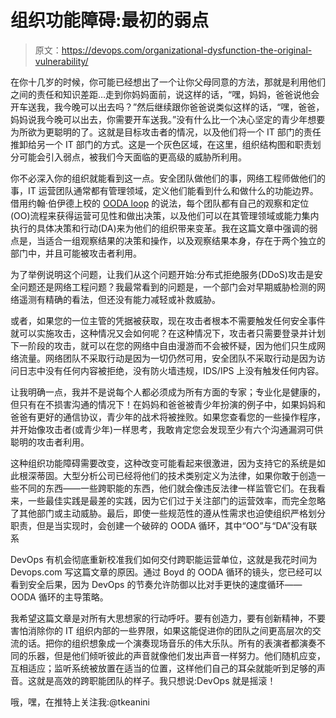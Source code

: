 # 组织功能障碍:最初的弱点

> 原文：<https://devops.com/organizational-dysfunction-the-original-vulnerability/>

在你十几岁的时候，你可能已经想出了一个让你父母同意的方法，那就是利用他们之间的责任和知识差距…走到你妈妈面前，说这样的话，“嘿，妈妈，爸爸说他会开车送我，我今晚可以出去吗？”然后继续跟你爸爸说类似这样的话，“嘿，爸爸，妈妈说我今晚可以出去，你需要开车送我。”没有什么比一个决心坚定的青少年想要为所欲为更聪明的了。这就是目标攻击者的情况，以及他们将一个 IT 部门的责任推卸给另一个 IT 部门的方式。这是一个灰色区域，在这里，组织结构图和职责划分可能会引入弱点，被我们今天面临的更高级的威胁所利用。

你不必深入你的组织就能看到这一点。安全团队做他们的事，网络工程师做他们的事，IT 运营团队通常都有管理领域，定义他们能看到什么和做什么的功能边界。借用约翰·伯伊德上校的 [OODA loop](https://en.wikipedia.org/wiki/OODA_loop) 的说法，每个团队都有自己的观察和定位(OO)流程来获得运营可见性和做出决策，以及他们可以在其管理领域或能力集内执行的具体决策和行动(DA)来为他们的组织带来变革。我在这篇文章中强调的弱点是，当适合一组观察结果的决策和操作，以及观察结果本身，存在于两个独立的部门中，并且可能被攻击者利用。

为了举例说明这个问题，让我们从这个问题开始:分布式拒绝服务(DDoS)攻击是安全问题还是网络工程问题？我最常看到的问题是，一个部门会对早期威胁检测的网络遥测有精确的看法，但还没有能力减轻或补救威胁。

或者，如果您的一位主管的凭据被获取，现在攻击者根本不需要触发任何安全事件就可以实施攻击，这种情况又会如何呢？在这种情况下，攻击者只需要登录并计划下一阶段的攻击，就可以在您的网络中自由漫游而不会被怀疑，因为他们只生成网络流量。网络团队不采取行动是因为一切仍然可用，安全团队不采取行动是因为访问日志中没有任何内容被拒绝，没有防火墙违规，IDS/IPS 上没有触发任何内容。

让我明确一点，我并不是说每个人都必须成为所有方面的专家；专业化是健康的，但只有在不损害沟通的情况下！在妈妈和爸爸被青少年扮演的例子中，如果妈妈和爸爸有更好的通信协议，青少年的战术将被挫败。如果您查看您的一些操作程序，并开始像攻击者(或青少年)一样思考，我敢肯定您会发现至少有六个沟通漏洞可供聪明的攻击者利用。

这种组织功能障碍需要改变，这种改变可能看起来很激进，因为支持它的系统是如此根深蒂固。大型分析公司已经将他们的技术类别定义为法律，如果你敢于创造一些不同的东西——一些跨职能的东西，他们就会像违反法律一样监管它们。在我看来，一些最佳实践是最差的实践，因为它们过于关注部门的运营效率，而完全忽略了其他部门或主动威胁。最后，即使一些规范性的遵从性需求也迫使组织严格划分职责，但是当实现时，会创建一个破碎的 OODA 循环，其中“OO”与“DA”没有联系

DevOps 有机会彻底重新校准我们如何交付跨职能运营单位，这就是我花时间为 Devops.com 写这篇文章的原因。通过 Boyd 的 OODA 循环的镜头，您已经可以看到安全后果，因为 DevOps 的节奏允许防御以比对手更快的速度循环——OODA 循环的主导策略。

我希望这篇文章是对所有大思想家的行动呼吁。要有创造力，要有创新精神，不要害怕消除你的 IT 组织内部的一些界限，如果这能促进你的团队之间更高层次的交流的话。把你的组织想象成一个演奏现场音乐的伟大乐队。所有的表演者都演奏不同的乐器，但是他们倾听彼此的声音就像他们发出声音一样努力。他们随机应变，互相适应；监听系统被放置在适当的位置，这样他们自己的耳朵就能听到足够的声音。这就是高效的跨职能团队的样子。我只想说:DevOps 就是摇滚！

哦，嘿，在推特上关注我:@tkeanini